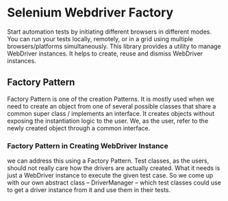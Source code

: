 # Selenium Webdriver Factory
Start automation tests by initiating different browsers in different modes. 
You can run your tests locally, remotely, or in a grid using multiple browsers/platforms simultaneously. This library provides a utility to manage WebDriver instances. It helps to create, reuse and dismiss WebDriver instances.

## Factory Pattern
Factory Pattern is one of the creation Patterns. It is mostly used when we need to create an object from one of several possible classes that share a common super class / implements an interface. It creates objects without exposing the instantiation logic to the user. We, as the user, refer to the newly created object through a common interface.

### Factory Pattern in Creating WebDriver Instance
we can address this using a Factory Pattern. Test classes, as the users, should not really care how the drivers are actually created. What it needs is just a WebDriver instance to execute the given test case. So we come up with our own abstract class – DriverManager – which test classes could use to get a driver instance from it and use them in their tests.
